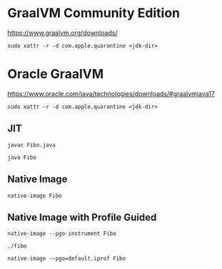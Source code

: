 # GraalVM Community Edition
https://www.graalvm.org/downloads/

`sudo xattr -r -d com.apple.quarantine <jdk-dir>`


# Oracle GraalVM
https://www.oracle.com/java/technologies/downloads/#graalvmjava17

`sudo xattr -r -d com.apple.quarantine <jdk-dir>`

## JIT
`javac Fibo.java`

`java Fibo`

## Native Image
`native-image Fibo`

## Native Image with Profile Guided
`native-image --pgo-instrument Fibo`

`./fibo`

`native-image --pgo=default.iprof Fibo`